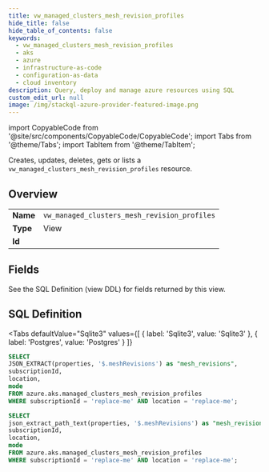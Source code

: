 ```yaml
--- 
title: vw_managed_clusters_mesh_revision_profiles
hide_title: false
hide_table_of_contents: false
keywords:
  - vw_managed_clusters_mesh_revision_profiles
  - aks
  - azure
  - infrastructure-as-code
  - configuration-as-data
  - cloud inventory
description: Query, deploy and manage azure resources using SQL
custom_edit_url: null
image: /img/stackql-azure-provider-featured-image.png
---
```


import CopyableCode from '@site/src/components/CopyableCode/CopyableCode';
import Tabs from '@theme/Tabs';
import TabItem from '@theme/TabItem';

Creates, updates, deletes, gets or lists a <code>vw_managed_clusters_mesh_revision_profiles</code> resource.

## Overview
<table><tbody>
<tr><td><b>Name</b></td><td><code>vw_managed_clusters_mesh_revision_profiles</code></td></tr>
<tr><td><b>Type</b></td><td>View</td></tr>
<tr><td><b>Id</b></td><td><CopyableCode code="azure.aks.vw_managed_clusters_mesh_revision_profiles" /></td></tr>
</tbody></table>

## Fields

See the SQL Definition (view DDL) for fields returned by this view.

## SQL Definition

<Tabs
defaultValue="Sqlite3"
values={[
{ label: 'Sqlite3', value: 'Sqlite3' },
{ label: 'Postgres', value: 'Postgres' }
]}
>
<TabItem value="Sqlite3">

```sql
SELECT
JSON_EXTRACT(properties, '$.meshRevisions') as "mesh_revisions",
subscriptionId,
location,
mode
FROM azure.aks.managed_clusters_mesh_revision_profiles
WHERE subscriptionId = 'replace-me' AND location = 'replace-me';
```

</TabItem>
<TabItem value="Postgres">

```sql
SELECT
json_extract_path_text(properties, '$.meshRevisions') as "mesh_revisions",
subscriptionId,
location,
mode
FROM azure.aks.managed_clusters_mesh_revision_profiles
WHERE subscriptionId = 'replace-me' AND location = 'replace-me';
```

</TabItem>
</Tabs>
